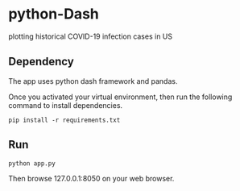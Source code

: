 # python-Dash
plotting historical COVID-19 infection cases in US

## Dependency

The app uses python dash framework and pandas.

Once you activated your virtual environment, then run the following command to install dependencies.

`
pip install -r requirements.txt
`

## Run

`
python app.py
`

Then browse 127.0.0.1:8050 on your web browser.
